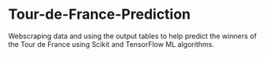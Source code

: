 # Tour-de-France-Prediction
Webscraping data and using the output tables to help predict the winners of the Tour de France using Scikit and TensorFlow ML algorithms.
